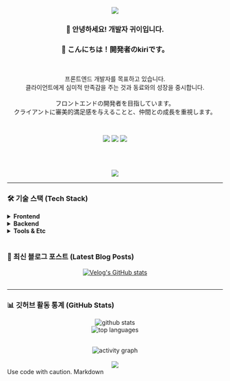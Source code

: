 <!-- 헤더 -->
<div align="center">
  <img src="https://capsule-render.vercel.app/api?type=waving&color=auto&height=250§ion=header&text=Welcome!&fontSize=70" />
</div>

<!-- 소개 (기존 내용 유지) -->
<div align="center">

### 👋 안녕하세요! 개발자 귀이입니다.
### 👋 こんにちは！開発者のkiriです。

<br>

<p>
프론트엔드 개발자를 목표하고 있습니다. <br> 클라이언트에게 심미적 만족감을 주는 것과 동료와의 성장을 중시합니다.
<br><br>
フロントエンドの開発者を目指しています。<br>クライアントに審美的満足感を与えることと、仲間との成長を重視します。
</p>

<br>

<!-- 소셜 링크 (기존 내용 유지) -->
<a href="https://velog.io/@kiirii910/posts" target="_blank"><img src="https://img.shields.io/badge/Velog-20C997?style=for-the-badge&logo=velog&logoColor=white"/></a>
<a href="https://www.instagram.com/kiru_udi9/" target="_blank"><img src="https://img.shields.io/badge/Instagram-E4405F?style=for-the-badge&logo=instagram&logoColor=white"/></a>
<a href="mailto:kiirii910@gmail.com"><img src="https://img.shields.io/badge/Gmail-EA4335?style=for-the-badge&logo=gmail&logoColor=white"/></a>

<br>
<br>

<!-- 방문자 카운터 -->
<p><img src="https://hits.seeyoufarm.com/api/count/incr/badge.svg?url=https%3A%2F%2Fgithub.com%2Fkiri910&count_bg=%2379C83D&title_bg=%23555555&icon=&icon_color=%23E7E7E7&title=hits&edge_flat=false"/></p>

</div>

---

<!-- 기술 스택 (상세 분류 및 접기/펼치기 기능 추가) -->
### 🛠️ 기술 스택 (Tech Stack)

<details>
<summary><b>Frontend</b></summary>
<div display="flex">
  <img src="https://img.shields.io/badge/JavaScript-F7DF1E?style=for-the-badge&logo=javascript&logoColor=black"> 
  <img src="https://img.shields.io/badge/TypeScript-3178C6?style=for-the-badge&logo=typescript&logoColor=white">
  <img src="https://img.shields.io/badge/React-61DAFB?style=for-the-badge&logo=react&logoColor=black">
  <img src="https://img.shields.io/badge/Vue.js-4FC08D?style=for-the-badge&logo=vue.js&logoColor=white">
  <img src="https://img.shields.io/badge/Next.js-000000?style=for-the-badge&logo=next.js&logoColor=white">
</div>
</details>

<details>
<summary><b>Backend</b></summary>
<div display="flex">
  <img src="https://img.shields.io/badge/Node.js-339933?style=for-the-badge&logo=node.js&logoColor=white">
  <img src="https://img.shields.io/badge/Express-000000?style=for-the-badge&logo=express&logoColor=white">
  <img src="https://img.shields.io/badge/Java-007396?style=for-the-badge&logo=java&logoColor=white">
  <img src="https://img.shields.io/badge/Spring-6DB33F?style=for-the-badge&logo=spring&logoColor=white">
</div>
</details>

<details>
<summary><b>Tools & Etc</b></summary>
<div display="flex">
  <img src="https://img.shields.io/badge/Git-F05032?style=for-the-badge&logo=git&logoColor=white">
  <img src="https://img.shields.io/badge/GitHub-181717?style=for-the-badge&logo=github&logoColor=white">
  <img src="https://img.shields.io/badge/Docker-2496ED?style=for-the-badge&logo=docker&logoColor=white">
  <img src="https://img.shields.io/badge/VSCode-007ACC?style=for-the-badge&logo=visualstudiocode&logoColor=white">
</div>
</details>

<br>

<!-- Velog 최신 글 (자동 업데이트) -->
### 📝 최신 블로그 포스트 (Latest Blog Posts)
<div align="center">

<!-- velog-readme-stats-V2 -->
<a href="https://velog.io/@kiirii910">
  <img src="https://velog-readme-stats.vercel.app/api/list?name=kiirii910&theme=dark" alt="Velog's GitHub stats"/>
</a>

</div>

<br>

---

<!-- 깃허브 활동 통계 (기존 + 활동 그래프 추가) -->
### 📊 깃허브 활동 통계 (GitHub Stats)
<div align="center">
  <p>
    <img src="https://github-readme-stats.vercel.app/api?username=내 깃허브 아이디&show_icons=true&theme=radical" alt="github stats"/>
    <br>
    <img src="https://github-readme-stats.vercel.app/api/top-langs/?username=내 깃허브 아이디&layout=compact&theme=radical" alt="top languages"/>
  </p>
  <br>
  <!-- 깃허브 활동 그래프 (Contribution Snake) -->
  <img src="https://github-readme-activity-graph.vercel.app/graph?username=kiri910&bg_color=1d1a2d&color=ffffff&line=ffffff&point=ffffff&area=true&hide_border=true" alt="activity graph"/>
  
</div>

<br>

<!-- 푸터 -->
<div align="center">
  <img src="https://capsule-render.vercel.app/api?type=waving&color=auto&height=200§ion=footer"/>
</div>
Use code with caution.
Markdown
